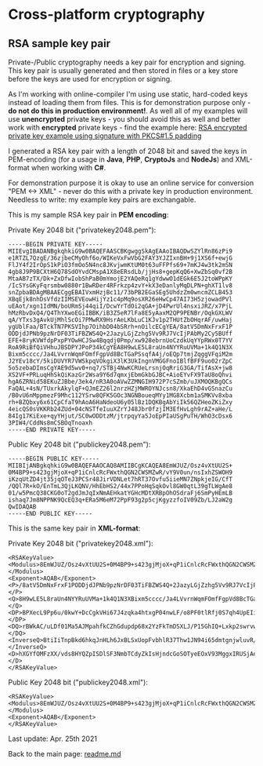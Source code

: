 # Cross-platform cryptography

## RSA sample key pair

Private-/Public cryptography needs a key pair for encryption and signing. This key pair is usually generated and then stored in files or a key store before the keys are used for encryption or signing.

As I'm working with online-compiler I'm using use static, hard-coded keys instead of loading them from files. This is for demonstration purpose only - **do not do this in production environment!**. As well all of my examples will use **unencrypted** private keys - you should avoid this as well and better work with **encrypted** private keys - find the example here: [RSA encrypted private key example using signature with PKCS#1.5 padding](rsa_encrypted_private_key_example_signature_string.md)

I generated a RSA key pair with a length of 2048 bit and saved the keys in PEM-encoding (for a usage in **Java**, **PHP**, **CryptoJs** and **NodeJs**) and XML-format when working with **C#**.

For demonstration purpose it is okay to use an online service for conversion "PEM <-> XML" - never do this with a private key in production environment. Needless to write: my example key pairs are exchangable.

This is my sample RSA key pair in **PEM encoding**:

Private Key 2048 bit ("privatekey2048.pem"):

```plaintext
-----BEGIN PRIVATE KEY-----
MIIEvgIBADANBgkqhkiG9w0BAQEFAASCBKgwggSkAgEAAoIBAQDwSZYlRn86zPi9
e1RTZL7QzgE/36zjbeCMyOhf6o/WIKeVxFwVbG2FAY3YJZIxnBH+9j1XS6f+ewjG
FlJY4f2IrOpS1kPiO3fmOo5N4nc8JKvjwmKtUM0t63uFFPfs69+7mKJ4w3tk2mSN
4gb8J9P9BCXtH6Q78SdOYvdCMspA1X8eERsdLb/jjHs8+gepKqQ6+XwZbSq0vf2B
MtaAB7zTX/Dk+ZxDfwIobShPaB0mYmojE2YAQeRq1gYdwwO1dEGk6E5J2toWPpKY
/IcSYsGKyFqrsmbw0880r1BwRDer4RFrkzp4zvY+kX3eDanlyMqDLPN+ghXT1lv8
snZpbaBDAgMBAAECggEBAIVxmHzjBc11/73bPB2EGaSEg5UhdzZm0wncmZCLB453
XBqEjk8nhDsVfdzIIMSEVEowHijYz1c4pMq9osXR26eHwCp47AI73H5zjowadPVl
uEAot/xgn1IdMN/boURmSj44qiI/DcwYrTdOi2qGA+jD4PwrUl4nsxiJRZ/x7PjL
hMzRbvDxQ4/Q4ThYXwoEGiIBBK/iB3Z5eR7lFa8E5yAaxM2QP9PENBr/OqkGXLWV
qA/YTxs3gAvkUjMhlScOi7PMwRX9HsrAeLKbLuC1KJv1p2THUtZbOHqrAF/uwHaj
ygUblFaa/BTckTN7PKSVIhp7OihbD04bSRrh+nOilcECgYEA/8atV5DmNxFrxF1P
ODDjdJPNb9pzNrDF03TiFBZWS4Q+2JazyLGjZzhg5Vv9RJ7VcIjPAbMy2Cy5BUff
EFE+8ryKVWfdpPxpPYOwHCJSw4Bqqdj0Pmp/xw928ebrnUoCzdkUqYYpRWx0T7YV
RoA9RiBfQiVHhuJBSDPYJPoP34kCgYEA8H9wLE5L8raUn4NYYRuUVMa+1k4Q1N3X
Bixm5cccc/Ja4LVvrnWqmFOmfFgpVd8BcTGaPSsqfA4j/oEQp7tmjZqggVFqiM2m
J2YEv18cY/5kiDUVYR7VWSkpqVOkgiX3lK3UkIngnVMGGFnoIBlfBFF9uo02rZpC
5o5zebaDImsCgYAE9d5wv0+nq7/STBj4NwKCRUeLrsnjOqRriG3GA/TifAsX+jw8
XS2VF+PRLuqHhSkQiKazGr2Wsa9Y6d7qmxjEbmGkbGJBC+AioEYvFX9TaU8oQhvi
hgA6ZRNid58EKuZJBbe/3ek4/nR3A0oAVwZZMNGIH972P7cSZmb/uJXMOQKBgQCs
FaQAL+4sN/TUxrkAkylqF+QJmEZ26l2nrzHZjMWROYNJcsn8/XkaEhD4vGSnazCu
/B0vU6nMppmezF9Mhc112YSrw8QFK5GOc3NGNBoueqMYy1MG8Xcbm1aSMKVv8xba
rh+BZQbxy6x61CpCfaT9hAoA6HaNdeoU6y05lBz1DQKBgAbYiIk56QZHeoZKiZxy
4eicQS0sVKKRb24ZUd+04cNSTfeIuuXZrYJ48Jbr0fzjIM3EfHvLgh9rAZ+aHe/L
84Ig17KiExe+qyYHjut/SC0wODDtzM/jtrpqyYa5JoEpPIaUSgPuTH/WhO3cDsx6
3PIW4/CddNs8mCSBOqTnoaxh
-----END PRIVATE KEY-----
```

Public Key 2048 bit ("publickey2048.pem"):

```plaintext
-----BEGIN PUBLIC KEY-----
MIIBIjANBgkqhkiG9w0BAQEFAAOCAQ8AMIIBCgKCAQEA8EmWJUZ/Osz4vXtUU2S+
0M4BP9+s423gjMjoX+qP1iCnlcRcFWxthQGN2CWSMZwR/vY9V0un/nsIxhZSWOH9
iKzqUtZD4jt35jqOTeJ3PCSr48JirVDNLet7hRT37Ovfu5iieMN7ZNpkjeIG/CfT
/QQl7R+kO/EnTmL3QjLKQNV/HhEbHS2/44x7PPoHqSqkOvl8GW0qtL39gTLWgAe8
01/w5PmcQ38CKG0oT2gdJmJqIxNmAEHkatYGHcMDtXRBpOhOSdraFj6SmPyHEmLB
ishaq7Jm8NPPNK9QcEQ3q+ERa5M6eM72PpF93g2p5cjKgyzzfoIV09Zb/LJ2aW2g
QwIDAQAB
-----END PUBLIC KEY-----
```

This is the same key pair in **XML-format**:

Private Key 2048 bit ("privatekey2048.xml"):

```plaintext
<RSAKeyValue>
<Modulus>8EmWJUZ/Osz4vXtUU2S+0M4BP9+s423gjMjoX+qP1iCnlcRcFWxthQGN2CWSMZwR/vY9V0un/nsIxhZSWOH9iKzqUtZD4jt35jqOTeJ3PCSr48JirVDNLet7hRT37Ovfu5iieMN7ZNpkjeIG/CfT/QQl7R+kO/EnTmL3QjLKQNV/HhEbHS2/44x7PPoHqSqkOvl8GW0qtL39gTLWgAe801/w5PmcQ38CKG0oT2gdJmJqIxNmAEHkatYGHcMDtXRBpOhOSdraFj6SmPyHEmLBishaq7Jm8NPPNK9QcEQ3q+ERa5M6eM72PpF93g2p5cjKgyzzfoIV09Zb/LJ2aW2gQw==</Modulus>
<Exponent>AQAB</Exponent>
<P>/8atV5DmNxFrxF1PODDjdJPNb9pzNrDF03TiFBZWS4Q+2JazyLGjZzhg5Vv9RJ7VcIjPAbMy2Cy5BUffEFE+8ryKVWfdpPxpPYOwHCJSw4Bqqdj0Pmp/xw928ebrnUoCzdkUqYYpRWx0T7YVRoA9RiBfQiVHhuJBSDPYJPoP34k=</P>
<Q>8H9wLE5L8raUn4NYYRuUVMa+1k4Q1N3XBixm5cccc/Ja4LVvrnWqmFOmfFgpVd8BcTGaPSsqfA4j/oEQp7tmjZqggVFqiM2mJ2YEv18cY/5kiDUVYR7VWSkpqVOkgiX3lK3UkIngnVMGGFnoIBlfBFF9uo02rZpC5o5zebaDIms=</Q>
<DP>BPXecL9Pp6u/0kwY+DcCgkVHi67J4zqka4htxgP04nwLF/o8PF0tlRfj0S7qh4UpEIimsxq9lrGvWOne6psYxG5hpGxiQQvgIqBGLxV/U2lPKEIb4oYAOmUTYnefBCrmSQW3v93pOP50dwNKAFcGWTDRiB/e9j+3EmZm/7iVzDk=</DP>
<DQ>rBWkAC/uLDf01Ma5AJMpahfkCZhGdupdp68x2YzFkTmDSXLJ/P15GhIQ+Lxkp2swrvwdL1OpzKaZnsxfTIXNddmEq8PEBSuRjnNzRjQaLnqjGMtTBvF3G5tWkjClb/MW2q4fgWUG8cusetQqQn2k/YQKAOh2jXXqFOstOZQc9Q0=</DQ>
<InverseQ>BtiIiTnpBkd6hkqJnHLh6JxBLSxUopFvbhlR37Thw1JN94i65dmtgnjwluvR/OMgzcR8e8uCH2sBn5od78vzgiDXsqITF76rJgeO639ILTA4MO3Mz+O2umrJhrkmgSk8hpRKA+5Mf9aE7dwOzHrc8hbj8J102zyYJIE6pOehrGE=</InverseQ>
<D>hXGYfOMFzXX/vds8HYQZpISDlSF3NmbTCdyZkIsHjndcGoSOTyeEOxV93MggxIRUSjAeKNjPVzikyr2ixdHbp4fAKnjsAjvcfnOOjBp09WW4QCi3/GCfUh0w39uhRGZKPjiqIj8NzBitN06LaoYD6MPg/CtSXiezGIlFn/Hs+MuEzNFu8PFDj9DhOFhfCgQaIgEEr+IHdnl5HuUVrwTnIBrEzZA/08Q0Gv86qQZctZWoD9hPGzeAC+RSMyGVJw6Ls8zBFf0eysB4spsu4LUom/WnZMdS1ls4eqsAX+7AdqPKBRuUVpr8FNyRM3s8pJUiGns6KFsPThtJGuH6c6KVwQ==</D>
</RSAKeyValue>
```

Public Key 2048 bit ("publickey2048.xml"):

```plaintext
<RSAKeyValue>
<Modulus>8EmWJUZ/Osz4vXtUU2S+0M4BP9+s423gjMjoX+qP1iCnlcRcFWxthQGN2CWSMZwR/vY9V0un/nsIxhZSWOH9iKzqUtZD4jt35jqOTeJ3PCSr48JirVDNLet7hRT37Ovfu5iieMN7ZNpkjeIG/CfT/QQl7R+kO/EnTmL3QjLKQNV/HhEbHS2/44x7PPoHqSqkOvl8GW0qtL39gTLWgAe801/w5PmcQ38CKG0oT2gdJmJqIxNmAEHkatYGHcMDtXRBpOhOSdraFj6SmPyHEmLBishaq7Jm8NPPNK9QcEQ3q+ERa5M6eM72PpF93g2p5cjKgyzzfoIV09Zb/LJ2aW2gQw==</Modulus>
<Exponent>AQAB</Exponent>
</RSAKeyValue>
```

Last update: Apr. 25th 2021

Back to the main page: [readme.md](../readme.md)
